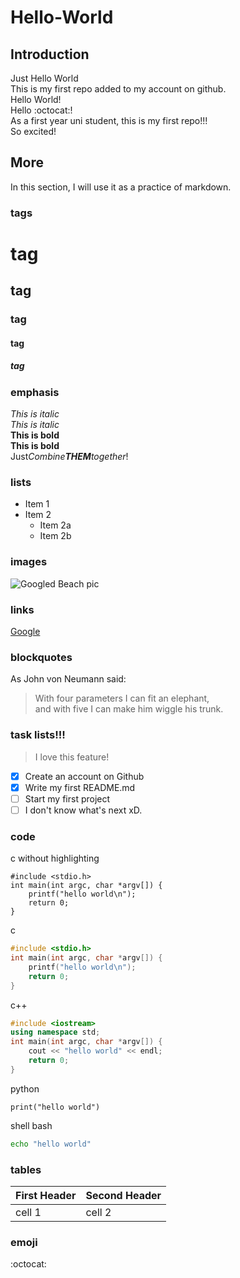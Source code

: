 # Hello-World
## Introduction
  Just Hello World\
  This is my first repo added to my account on github.\
  Hello World!\
  Hello :octocat:!\
  As a first year uni student, this is my first repo!!!\
  So excited!
## More
  In this section, I will use it as a practice of markdown.
### tags
# tag
## tag
### tag
#### tag
##### tag
### emphasis
  *This is italic*\
  _This is italic_\
  **This is bold**\
  __This is bold__\
  Just*Combine**THEM**together*!
### lists
  * Item 1
  * Item 2
    * Item 2a
    * Item 2b
### images
![Googled Beach pic]()
### links
[Google](https://www.google.com/)
### blockquotes
As John von Neumann said: 
> With four parameters I can fit an elephant, \
> and with five I can make him wiggle his trunk.
### task lists!!!
> I love this feature!
- [x] Create an account on Github
- [x] Write my first README.md
- [ ] Start my first project
- [ ] I don't know what's next xD.
### code
c without highlighting
~~~
#include <stdio.h>
int main(int argc, char *argv[]) {
    printf("hello world\n");
    return 0;
}
~~~
c 
~~~c
#include <stdio.h>
int main(int argc, char *argv[]) {
    printf("hello world\n");
    return 0;
}
~~~
c++
~~~c++
#include <iostream>
using namespace std;
int main(int argc, char *argv[]) {
    cout << "hello world" << endl;
    return 0;
}
~~~
python
~~~python3
print("hello world")
~~~
shell bash
~~~bash
echo "hello world"
~~~
### tables
First Header | Second Header
-------------|--------------
cell 1 | cell 2
### emoji
:octocat:
